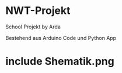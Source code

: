 # NWT-Projekt
School  Projekt by Arda

Bestehend aus Arduino Code und Python App
# include Shematik.png
